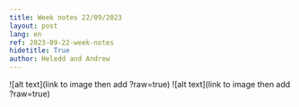 ```yaml
---
title: Week notes 22/09/2023
layout: post
lang: en
ref: 2023-09-22-week-notes
hidetitle: True
author: Heledd and Andrew
---
```



![alt text](link to image then add ?raw=true) ![alt text](link to image then add ?raw=true)
